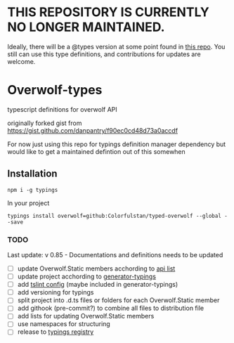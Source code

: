 # THIS REPOSITORY IS CURRENTLY NO LONGER MAINTAINED.
Ideally, there will be a @types version at some point found in [this repo](https://github.com/Colorfulstan/overwolf-dts).
You still can use this type definitions, and contributions for updates are welcome.

# Overwolf-types
typescript definitions for overwolf API

originally forked gist from https://gist.github.com/danpantry/f90ec0cd48d73a0accdf

For now just using this repo for typings definition manager dependency but would like to get a maintained defintion out of this somewhen

## Installation

```npm i -g typings```

In your project

```typings install overwolf=github:Colorfulstan/typed-overwolf --global --save```


### TODO

Last update: v 0.85 - Documentations and definitions needs to be updated

- [ ] update Overwolf.Static members acchording to [api list](http://developers.overwolf.com/documentation/sdk/overwolf/) 
- [ ] update project acchording to [generator-typings](https://github.com/typings/generator-typings)
- [ ] add [tslint config](https://github.com/typings/tslint-config-typings) (maybe included in generator-typings)
- [ ] add versioning for typings
- [ ] split project into .d.ts files or folders for each Overwolf.Static member
- [ ] add githook (pre-commit?) to combine all files to distribution file
- [ ] add lists for updating Overwolf.Static members
- [ ] use namespaces for structuring
- [ ] release to [typings registry](https://github.com/typings/registry)
